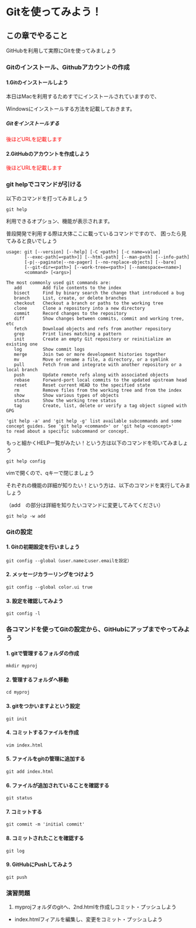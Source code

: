 # Gitを使ってみよう！
## この章でやること
GitHubを利用して実際にGitを使ってみましょう

### Gitのインストール、Githubアカウントの作成
#### 1.Gitのインストールしよう
本日はMacを利用するためすでにインストールされていますので、

Windowsにインストールする方法を記載しておきます。

##### Gitをインストールする
<span style="color:red">後ほどURLを記載します</span>

#### 2.GitHubのアカウントを作成しよう
<span style="color:red">後ほどURLを記載します</span>


### git helpでコマンドが引ける
以下のコマンドを打ってみましょう

    git help

利用できるオプション、機能が表示されます。

普段開発で利用する際は大体ここに載っているコマンドですので、
困ったら見てみると良いでしょう

    usage: git [--version] [--help] [-C <path>] [-c name=value]
           [--exec-path[=<path>]] [--html-path] [--man-path] [--info-path]
           [-p|--paginate|--no-pager] [--no-replace-objects] [--bare]
           [--git-dir=<path>] [--work-tree=<path>] [--namespace=<name>]
           <command> [<args>]

    The most commonly used git commands are:
       add        Add file contents to the index
       bisect     Find by binary search the change that introduced a bug
       branch     List, create, or delete branches
       checkout   Checkout a branch or paths to the working tree
       clone      Clone a repository into a new directory
       commit     Record changes to the repository
       diff       Show changes between commits, commit and working tree, etc
       fetch      Download objects and refs from another repository
       grep       Print lines matching a pattern
       init       Create an empty Git repository or reinitialize an existing one
       log        Show commit logs
       merge      Join two or more development histories together
       mv         Move or rename a file, a directory, or a symlink
       pull       Fetch from and integrate with another repository or a local branch
       push       Update remote refs along with associated objects
       rebase     Forward-port local commits to the updated upstream head
       reset      Reset current HEAD to the specified state
       rm         Remove files from the working tree and from the index
       show       Show various types of objects
       status     Show the working tree status
       tag        Create, list, delete or verify a tag object signed with GPG

    'git help -a' and 'git help -g' list available subcommands and some
    concept guides. See 'git help <command>' or 'git help <concept>'
    to read about a specific subcommand or concept.

もっと細かくHELP一覧がみたい！という方は以下のコマンドを叩いてみましょう

    git help config

vimで開くので、qキーで閉じましょう

それぞれの機能の詳細が知りたい！という方は、以下のコマンドを実行してみましょう

（add　の部分は詳細を知りたいコマンドに変更してみてください）

    git help -w add

### Gitの設定
#### 1. Gitの初期設定を行いましょう
    git config --global（user.nameとuser.emailを設定）
#### 2. メッセージカラーリングをつけよう
    git config --global color.ui true
#### 3. 設定を確認してみよう
    git config -l

### 各コマンドを使ってGitの設定から、GitHubにアップまでやってみよう
#### 1. gitで管理するフォルダの作成
    mkdir myproj
#### 2. 管理するフォルダへ移動
    cd myproj
#### 3. gitをつかいますよという設定
    git init
#### 4. コミットするファイルを作成
    vim index.html
#### 5. ファイルをgitの管理に追加する
    git add index.html
#### 6. ファイルが追加されていることを確認する
    git status
#### 7. コミットする
    git commit -m 'initial commit'
#### 8. コミットされたことを確認する
    git log
#### 9. GitHubにPushしてみよう
    git push

### 演習問題

1. myprojフォルダのgitへ、2nd.htmlを作成しコミット・プッシュしよう
* index.htmlフィアルを編集し、変更をコミット・プッシュしよう

